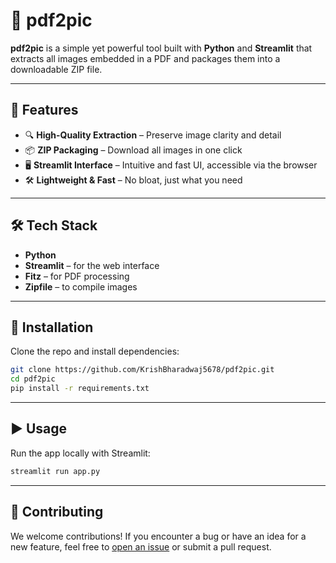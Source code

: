 # 📄 pdf2pic

**pdf2pic** is a simple yet powerful tool built with **Python** and **Streamlit** that extracts all images embedded in a PDF and packages them into a downloadable ZIP file.

---

## 🚀 Features

* 🔍 **High-Quality Extraction** – Preserve image clarity and detail
* 📦 **ZIP Packaging** – Download all images in one click
* 🖥️ **Streamlit Interface** – Intuitive and fast UI, accessible via the browser
* 🛠️ **Lightweight & Fast** – No bloat, just what you need

---

## 🛠️ Tech Stack

* **Python**
* **Streamlit** – for the web interface
* **Fitz** – for PDF processing
* **Zipfile** – to compile images

---

## 🧰 Installation

Clone the repo and install dependencies:

```bash
git clone https://github.com/KrishBharadwaj5678/pdf2pic.git
cd pdf2pic
pip install -r requirements.txt
```

---

## ▶️ Usage

Run the app locally with Streamlit:

```bash
streamlit run app.py
```

---

## 🙌 Contributing

We welcome contributions! If you encounter a bug or have an idea for a new feature, feel free to [open an issue](https://github.com/KrishBharadwaj5678/pdf2pic/issues) or submit a pull request.
